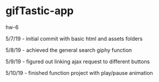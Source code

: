 # gifTastic-app
hw-6

5/7/19 - initial commit with basic html and assets folders

5/8/19 - achieved the general search giphy function

5/9/19 - figured out linking ajax request to different buttons

5/10/19 - finished function project with play/pause animation